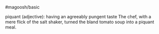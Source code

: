 #magoosh/basic

piquant (adjective): having an agreeably pungent taste 
The chef, with a mere flick of the salt shaker, turned the bland tomato soup into a piquant meal. 
